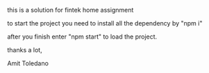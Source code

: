 this is a solution for fintek home assignment 


to start the project you need to install all the dependency by "npm i"

after you finish enter "npm start" to load the project.

thanks a lot,

Amit Toledano